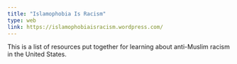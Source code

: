```yaml
---
title: "Islamophobia Is Racism"
type: web
link: https://islamophobiaisracism.wordpress.com/
---
```


This is a list of resources put together for learning about anti-Muslim racism in the United States.
